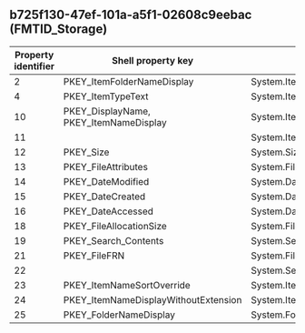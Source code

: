 ## b725f130-47ef-101a-a5f1-02608c9eebac (FMTID_Storage)

Property identifier | Shell property key | Shell name | Alias
--- | --- | --- | ---
2 | PKEY_ItemFolderNameDisplay | System.ItemFolderNameDisplay | PID_STG_DIRECTORY
4 | PKEY_ItemTypeText | System.ItemTypeText | PID_STG_STORAGETYPE
10 | PKEY_DisplayName, PKEY_ItemNameDisplay | System.ItemNameDisplay | PID_STG_NAME
11 |  | System.ItemStoragePathDeprecated | 
12 | PKEY_Size | System.Size | PID_STG_SIZE
13 | PKEY_FileAttributes | System.FileAttributes | PID_STG_ATTRIBUTES
14 | PKEY_DateModified | System.DateModified | PID_STG_WRITETIME
15 | PKEY_DateCreated | System.DateCreated | PID_STG_CREATETIME
16 | PKEY_DateAccessed | System.DateAccessed | PID_STG_ACCESSTIME
18 | PKEY_FileAllocationSize | System.FileAllocationSize | PID_STG_ALLOCSIZE
19 | PKEY_Search_Contents | System.Search.Contents | PID_STG_CONTENTS
21 | PKEY_FileFRN | System.FileFRN | PID_STG_FRN
22 |  | System.Search.Scope | 
23 | PKEY_ItemNameSortOverride | System.ItemNameSortOverride | 
24 | PKEY_ItemNameDisplayWithoutExtension | System.ItemNameDisplayWithoutExtension | 
25 | PKEY_FolderNameDisplay | System.FolderNameDisplay | 

